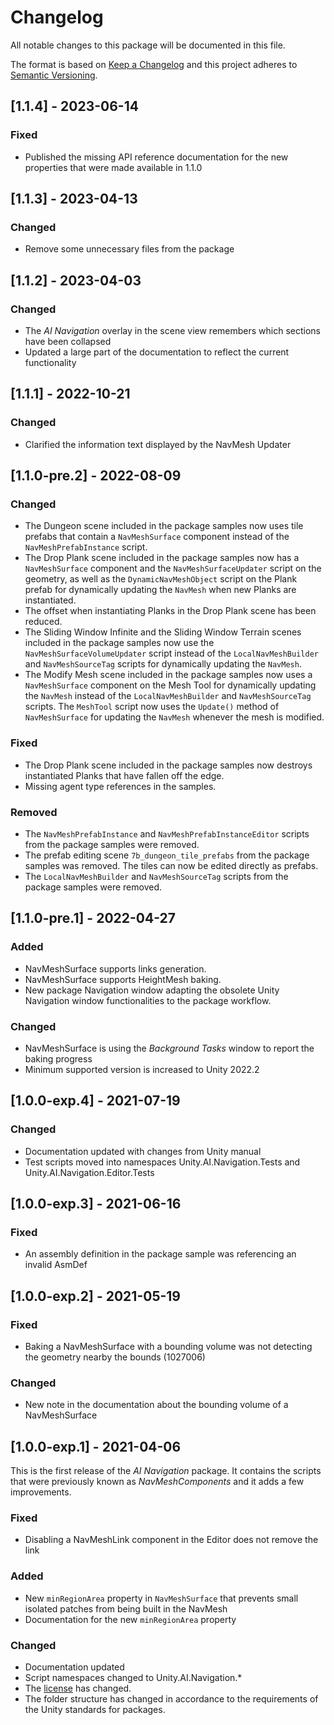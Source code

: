 
# Changelog
All notable changes to this package will be documented in this file.

The format is based on [Keep a Changelog](http://keepachangelog.com/en/1.0.0/)
and this project adheres to [Semantic Versioning](http://semver.org/spec/v2.0.0.html).

## [1.1.4] - 2023-06-14
### Fixed
* Published the missing API reference documentation for the new properties that were made available in 1.1.0

## [1.1.3] - 2023-04-13
### Changed
* Remove some unnecessary files from the package

## [1.1.2] - 2023-04-03
### Changed
* The _AI Navigation_ overlay in the scene view remembers which sections have been collapsed
* Updated a large part of the documentation to reflect the current functionality

## [1.1.1] - 2022-10-21
### Changed
* Clarified the information text displayed by the NavMesh Updater

## [1.1.0-pre.2] - 2022-08-09
### Changed
* The Dungeon scene included in the package samples now uses tile prefabs that contain a `NavMeshSurface` component instead of the `NavMeshPrefabInstance` script.
* The Drop Plank scene included in the package samples now has a `NavMeshSurface` component and the `NavMeshSurfaceUpdater` script on the geometry, as well as the `DynamicNavMeshObject` script on the Plank prefab for dynamically updating the `NavMesh` when new Planks are instantiated.
* The offset when instantiating Planks in the Drop Plank scene has been reduced.
* The Sliding Window Infinite and the Sliding Window Terrain scenes included in the package samples now use the `NavMeshSurfaceVolumeUpdater` script instead of the `LocalNavMeshBuilder` and `NavMeshSourceTag` scripts for dynamically updating the `NavMesh`. 
* The Modify Mesh scene included in the package samples now uses a `NavMeshSurface` component on the Mesh Tool for dynamically updating the `NavMesh` instead of the `LocalNavMeshBuilder` and `NavMeshSourceTag` scripts. The `MeshTool` script now uses the `Update()` method of `NavMeshSurface` for updating the `NavMesh` whenever the mesh is modified.

### Fixed
* The Drop Plank scene included in the package samples now destroys instantiated Planks that have fallen off the edge.
* Missing agent type references in the samples.

### Removed
* The `NavMeshPrefabInstance` and `NavMeshPrefabInstanceEditor` scripts from the package samples were removed.
* The prefab editing scene `7b_dungeon_tile_prefabs` from the package samples was removed. The tiles can now be edited directly as prefabs.
* The `LocalNavMeshBuilder` and `NavMeshSourceTag` scripts from the package samples were removed.

## [1.1.0-pre.1] - 2022-04-27
### Added
* NavMeshSurface supports links generation.
* NavMeshSurface supports HeightMesh baking.
* New package Navigation window adapting the obsolete Unity Navigation window functionalities to the package workflow.

### Changed
* NavMeshSurface is using the _Background Tasks_ window to report the baking progress
* Minimum supported version is increased to Unity 2022.2

## [1.0.0-exp.4] - 2021-07-19
### Changed
* Documentation updated with changes from Unity manual
* Test scripts moved into namespaces Unity.AI.Navigation.Tests and Unity.AI.Navigation.Editor.Tests

## [1.0.0-exp.3] - 2021-06-16
### Fixed
* An assembly definition in the package sample was referencing an invalid AsmDef

## [1.0.0-exp.2] - 2021-05-19
### Fixed
* Baking a NavMeshSurface with a bounding volume was not detecting the geometry nearby the bounds (1027006)

### Changed
* New note in the documentation about the bounding volume of a NavMeshSurface

## [1.0.0-exp.1] - 2021-04-06

This is the first release of the *AI Navigation* package. It contains the scripts that were previously known as *NavMeshComponents* and it adds a few improvements.

### Fixed
* Disabling a NavMeshLink component in the Editor does not remove the link

### Added
* New `minRegionArea` property in `NavMeshSurface` that prevents small isolated patches from being built in the NavMesh
* Documentation for the new `minRegionArea` property

### Changed
* Documentation updated
* Script namespaces changed to Unity.AI.Navigation.*
* The [license](LICENSE.md) has changed.
* The folder structure has changed in accordance to the requirements of the Unity standards for packages.
